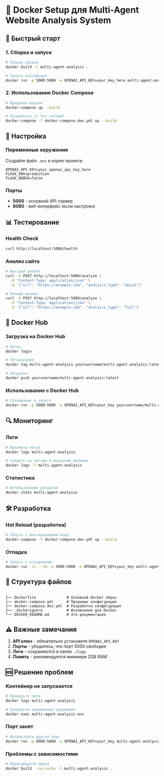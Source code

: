 # 🐳 Docker Setup для Multi-Agent Website Analysis System

## 🚀 Быстрый старт

### 1. Сборка и запуск
```bash
# Сборка образа
docker build -t multi-agent-analysis .

# Запуск контейнера
docker run -p 5000:5000 -e OPENAI_API_KEY=your_key_here multi-agent-analysis
```

### 2. Использование Docker Compose
```bash
# Продакшн версия
docker-compose up --build

# Разработка (с hot reload)
docker-compose -f docker-compose.dev.yml up --build
```

## 🔧 Настройка

### Переменные окружения
Создайте файл `.env` в корне проекта:
```env
OPENAI_API_KEY=your_openai_api_key_here
FLASK_ENV=production
FLASK_DEBUG=false
```

### Порты
- **5000** - основной API сервер
- **8080** - веб-интерфейс (если настроен)

## 📊 Тестирование

### Health Check
```bash
curl http://localhost:5000/health
```

### Анализ сайта
```bash
# Быстрый анализ
curl -X POST http://localhost:5000/analyze \
  -H "Content-Type: application/json" \
  -d '{"url": "https://example.com", "analysis_type": "quick"}'

# Полный анализ
curl -X POST http://localhost:5000/analyze \
  -H "Content-Type: application/json" \
  -d '{"url": "https://example.com", "analysis_type": "full"}'
```

## 🐳 Docker Hub

### Загрузка на Docker Hub
```bash
# Логин
docker login

# Тегирование
docker tag multi-agent-analysis yourusername/multi-agent-analysis:latest

# Загрузка
docker push yourusername/multi-agent-analysis:latest
```

### Использование с Docker Hub
```bash
# Скачивание и запуск
docker run -p 5000:5000 -e OPENAI_API_KEY=your_key yourusername/multi-agent-analysis:latest
```

## 🔍 Мониторинг

### Логи
```bash
# Просмотр логов
docker logs multi-agent-analysis

# Следить за логами в реальном времени
docker logs -f multi-agent-analysis
```

### Статистика
```bash
# Использование ресурсов
docker stats multi-agent-analysis
```

## 🛠️ Разработка

### Hot Reload (разработка)
```bash
# Запуск с монтированием кода
docker-compose -f docker-compose.dev.yml up --build
```

### Отладка
```bash
# Запуск с отладчиком
docker run -it --rm -p 5000:5000 -e OPENAI_API_KEY=your_key multi-agent-analysis bash
```

## 📁 Структура файлов

```
.
├── Dockerfile              # Основной Docker образ
├── docker-compose.yml      # Продакшн конфигурация
├── docker-compose.dev.yml  # Разработка конфигурация
├── .dockerignore           # Исключения для Docker
└── DOCKER_README.md        # Эта документация
```

## ⚠️ Важные замечания

1. **API ключ** - обязательно установите `OPENAI_API_KEY`
2. **Порты** - убедитесь, что порт 5000 свободен
3. **Логи** - сохраняются в папке `./logs`
4. **Память** - рекомендуется минимум 2GB RAM

## 🆘 Решение проблем

### Контейнер не запускается
```bash
# Проверьте логи
docker logs multi-agent-analysis

# Проверьте переменные окружения
docker exec multi-agent-analysis env
```

### Порт занят
```bash
# Используйте другой порт
docker run -p 8080:5000 -e OPENAI_API_KEY=your_key multi-agent-analysis
```

### Проблемы с зависимостями
```bash
# Пересоберите образ
docker build --no-cache -t multi-agent-analysis .
```
